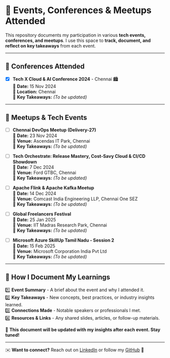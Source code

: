 # 📅 Events, Conferences & Meetups Attended  

This repository documents my participation in various **tech events, conferences, and meetups**. I use this space to **track, document, and reflect on key takeaways** from each event.  

---

## 🎤 **Conferences Attended**
- [x] **Tech X Cloud & AI Conference 2024** - Chennai 🏙️  
  📅 **Date:** 15 Nov 2024  
  📍 **Location:** Chennai  
  📝 **Key Takeaways:** _(To be updated)_  

---

## 🤝 **Meetups & Tech Events**  

- [ ] **Chennai DevOps Meetup (Delivery-27)**  
  📅 **Date:** 23 Nov 2024  
  📍 **Venue:** Ascendas IT Park, Chennai  
  📝 **Key Takeaways:** _(To be updated)_  

- [ ] **Tech Orchestrate: Release Mastery, Cost-Savy Cloud & CI/CD Showdown**  
  📅 **Date:** 7 Dec 2024  
  📍 **Venue:** Ford GTBC, Chennai  
  📝 **Key Takeaways:** _(To be updated)_  

- [ ] **Apache Flink & Apache Kafka Meetup**  
  📅 **Date:** 14 Dec 2024  
  📍 **Venue:** Comcast India Engineering LLP, Chennai One SEZ  
  📝 **Key Takeaways:** _(To be updated)_  

- [ ] **Global Freelancers Festival**  
  📅 **Date:** 25 Jan 2025  
  📍 **Venue:** IIT Madras Research Park, Chennai  
  📝 **Key Takeaways:** _(To be updated)_  

- [ ] **Microsoft Azure SkillUp Tamil Nadu - Session 2**  
  📅 **Date:** 15 Feb 2025  
  📍 **Venue:** Microsoft Corporation India Pvt Ltd  
  📝 **Key Takeaways:** _(To be updated)_  

---

## 📝 **How I Document My Learnings**  
1️⃣ **Event Summary** - A brief about the event and why I attended it.  
2️⃣ **Key Takeaways** - New concepts, best practices, or industry insights learned.  
3️⃣ **Connections Made** - Notable speakers or professionals I met.  
4️⃣ **Resources & Links** - Any shared slides, articles, or follow-up materials.  

📌 **This document will be updated with my insights after each event. Stay tuned!**  

---

✉️ **Want to connect?** Reach out on [LinkedIn](https://www.linkedin.com/in/dineshravichandiran) or follow my [GitHub](https://github.com/dineshravichandiran) 🚀  

